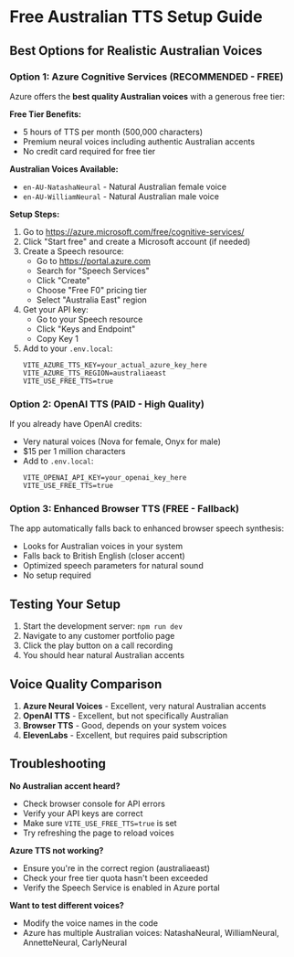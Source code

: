# Free Australian TTS Setup Guide

## Best Options for Realistic Australian Voices

### Option 1: Azure Cognitive Services (RECOMMENDED - FREE)

Azure offers the **best quality Australian voices** with a generous free tier:

**Free Tier Benefits:**
- 5 hours of TTS per month (500,000 characters)
- Premium neural voices including authentic Australian accents
- No credit card required for free tier

**Australian Voices Available:**
- `en-AU-NatashaNeural` - Natural Australian female voice
- `en-AU-WilliamNeural` - Natural Australian male voice

**Setup Steps:**
1. Go to https://azure.microsoft.com/free/cognitive-services/
2. Click "Start free" and create a Microsoft account (if needed)
3. Create a Speech resource:
   - Go to https://portal.azure.com
   - Search for "Speech Services"
   - Click "Create" 
   - Choose "Free F0" pricing tier
   - Select "Australia East" region
4. Get your API key:
   - Go to your Speech resource
   - Click "Keys and Endpoint"
   - Copy Key 1
5. Add to your `.env.local`:
   ```
   VITE_AZURE_TTS_KEY=your_actual_azure_key_here
   VITE_AZURE_TTS_REGION=australiaeast
   VITE_USE_FREE_TTS=true
   ```

### Option 2: OpenAI TTS (PAID - High Quality)

If you already have OpenAI credits:
- Very natural voices (Nova for female, Onyx for male)
- $15 per 1 million characters
- Add to `.env.local`:
  ```
  VITE_OPENAI_API_KEY=your_openai_key_here
  VITE_USE_FREE_TTS=true
  ```

### Option 3: Enhanced Browser TTS (FREE - Fallback)

The app automatically falls back to enhanced browser speech synthesis:
- Looks for Australian voices in your system
- Falls back to British English (closer accent)
- Optimized speech parameters for natural sound
- No setup required

## Testing Your Setup

1. Start the development server: `npm run dev`
2. Navigate to any customer portfolio page
3. Click the play button on a call recording
4. You should hear natural Australian accents

## Voice Quality Comparison

1. **Azure Neural Voices** - Excellent, very natural Australian accents
2. **OpenAI TTS** - Excellent, but not specifically Australian
3. **Browser TTS** - Good, depends on your system voices
4. **ElevenLabs** - Excellent, but requires paid subscription

## Troubleshooting

**No Australian accent heard?**
- Check browser console for API errors
- Verify your API keys are correct
- Make sure `VITE_USE_FREE_TTS=true` is set
- Try refreshing the page to reload voices

**Azure TTS not working?**
- Ensure you're in the correct region (australiaeast)
- Check your free tier quota hasn't been exceeded
- Verify the Speech Service is enabled in Azure portal

**Want to test different voices?**
- Modify the voice names in the code
- Azure has multiple Australian voices: NatashaNeural, WilliamNeural, AnnetteNeural, CarlyNeural 